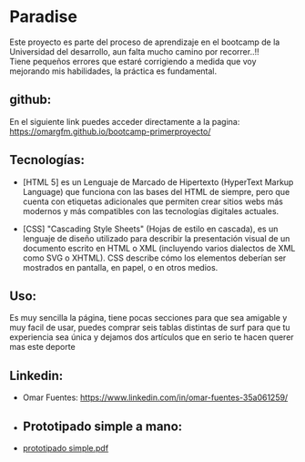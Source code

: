 <h1>Paradise</h1>
Este proyecto es parte del proceso de aprendizaje en el bootcamp de la Universidad del desarrollo, aun falta mucho camino por recorrer..!!
<br>
Tiene pequeños errores que estaré corrigiendo a medida que voy mejorando mis habilidades, la práctica es fundamental.

## github:
En el siguiente link puedes acceder directamente a la pagina: https://omargfm.github.io/bootcamp-primerproyecto/

## Tecnologías:

* [HTML 5] es un Lenguaje de Marcado de Hipertexto (HyperText Markup Language) que funciona con las bases del HTML de siempre, pero que cuenta con etiquetas adicionales que permiten crear sitios webs más modernos y más compatibles con las tecnologías digitales actuales. 

* [CSS] "Cascading Style Sheets" (Hojas de estilo en cascada), es un lenguaje de diseño utilizado para describir la presentación visual de un documento escrito en HTML o XML (incluyendo varios dialectos de XML como SVG o XHTML). CSS describe cómo los elementos deberían ser mostrados en pantalla, en papel, o en otros medios.

## Uso:

Es muy sencilla la página, tiene pocas secciones para que sea amigable y muy facil de usar, puedes comprar seis tablas distintas de surf para que tu experiencia sea única y dejamos dos artículos que en serio te hacen querer mas este deporte


## Linkedin:

* Omar Fuentes: https://www.linkedin.com/in/omar-fuentes-35a061259/

* ## Prototipado simple a mano:

* [prototipado simple.pdf](https://github.com/Omargfm/bootcamp-primerproyecto/files/14076767/prototipado.simple.pdf)